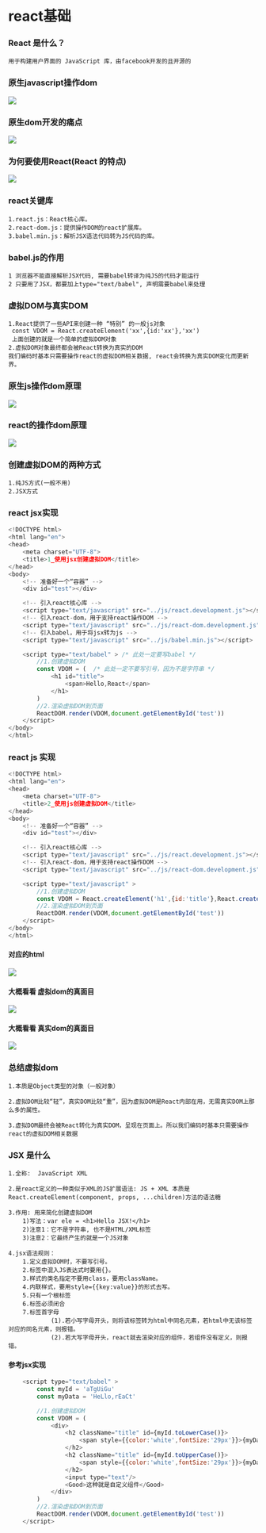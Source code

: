 # react基础

### React 是什么？

```
用于构建用户界面的 JavaScript 库，由facebook开发的且开源的
```

### 原生javascript操作dom
![](image/微信截图_20220125214207.png)

### 原生dom开发的痛点
![](./image/微信截图_20220125195622.png)

### 为何要使用React(React 的特点)
![](image/微信截图_20220125214044.png)

### react关键库
```
1.react.js：React核心库。
2.react-dom.js：提供操作DOM的react扩展库。
3.babel.min.js：解析JSX语法代码转为JS代码的库。
```

### babel.js的作用
```
1 浏览器不能直接解析JSX代码, 需要babel转译为纯JS的代码才能运行
2 只要用了JSX，都要加上type="text/babel", 声明需要babel来处理
```

### 虚拟DOM与真实DOM
```
1.React提供了一些API来创建一种 “特别” 的一般js对象
 const VDOM = React.createElement('xx',{id:'xx'},'xx')
 上面创建的就是一个简单的虚拟DOM对象
2.虚拟DOM对象最终都会被React转换为真实的DOM
我们编码时基本只需要操作react的虚拟DOM相关数据, react会转换为真实DOM变化而更新界。
```

### 原生js操作dom原理
![](./image/微信截图_20220125202434.png)

### react的操作dom原理
![](./image/微信截图_20220125202531.png)

### 创建虚拟DOM的两种方式
```
1.纯JS方式(一般不用)
2.JSX方式
```

### react jsx实现
``` js 
<!DOCTYPE html>
<html lang="en">
<head>
	<meta charset="UTF-8">
	<title>1_使用jsx创建虚拟DOM</title>
</head>
<body>
	<!-- 准备好一个“容器” -->
	<div id="test"></div>

	<!-- 引入react核心库 -->
	<script type="text/javascript" src="../js/react.development.js"></script>
	<!-- 引入react-dom，用于支持react操作DOM -->
	<script type="text/javascript" src="../js/react-dom.development.js"></script>
	<!-- 引入babel，用于将jsx转为js -->
	<script type="text/javascript" src="../js/babel.min.js"></script>

	<script type="text/babel" > /* 此处一定要写babel */
		//1.创建虚拟DOM
		const VDOM = (  /* 此处一定不要写引号，因为不是字符串 */
			<h1 id="title">
				<span>Hello,React</span>
			</h1>
		)
		//2.渲染虚拟DOM到页面
		ReactDOM.render(VDOM,document.getElementById('test'))
	</script>
</body>
</html>
```

### react js 实现
``` js
<!DOCTYPE html>
<html lang="en">
<head>
	<meta charset="UTF-8">
	<title>2_使用js创建虚拟DOM</title>
</head>
<body>
	<!-- 准备好一个“容器” -->
	<div id="test"></div>

	<!-- 引入react核心库 -->
	<script type="text/javascript" src="../js/react.development.js"></script>
	<!-- 引入react-dom，用于支持react操作DOM -->
	<script type="text/javascript" src="../js/react-dom.development.js"></script>

	<script type="text/javascript" > 
		//1.创建虚拟DOM
		const VDOM = React.createElement('h1',{id:'title'},React.createElement('span',{},'Hello,React'))
		//2.渲染虚拟DOM到页面
		ReactDOM.render(VDOM,document.getElementById('test'))
	</script>
</body>
</html>
```

#### 对应的html
![](image/微信截图_20220125203308.png)

#### 大概看看 虚拟dom的真面目
![](image/微信截图_20220125204617.png)

#### 大概看看 真实dom的真面目
![](image/微信截图_20220125204705.png)

### 总结虚拟dom
```
1.本质是Object类型的对象（一般对象）

2.虚拟DOM比较“轻”，真实DOM比较“重”，因为虚拟DOM是React内部在用，无需真实DOM上那么多的属性。

3.虚拟DOM最终会被React转化为真实DOM，呈现在页面上。所以我们编码时基本只需要操作react的虚拟DOM相关数据
```

### JSX 是什么
```
1.全称:  JavaScript XML

2.是react定义的一种类似于XML的JS扩展语法: JS + XML 本质是React.createElement(component, props, ...children)方法的语法糖

3.作用: 用来简化创建虚拟DOM 
	1)写法：var ele = <h1>Hello JSX!</h1>
	2)注意1：它不是字符串, 也不是HTML/XML标签
	3)注意2：它最终产生的就是一个JS对象

4.jsx语法规则：
	1.定义虚拟DOM时，不要写引号。
	2.标签中混入JS表达式时要用{}。
	3.样式的类名指定不要用class，要用className。
	4.内联样式，要用style={{key:value}}的形式去写。
	5.只有一个根标签
	6.标签必须闭合
	7.标签首字母
			(1).若小写字母开头，则将该标签转为html中同名元素，若html中无该标签对应的同名元素，则报错。
			(2).若大写字母开头，react就去渲染对应的组件，若组件没有定义，则报错。
```
#### 参考jsx实现
``` js 
	<script type="text/babel" >
		const myId = 'aTgUiGu'
		const myData = 'HeLlo,rEaCt'

		//1.创建虚拟DOM
		const VDOM = (
			<div>
				<h2 className="title" id={myId.toLowerCase()}>
					<span style={{color:'white',fontSize:'29px'}}>{myData.toLowerCase()}</span>
				</h2>
				<h2 className="title" id={myId.toUpperCase()}>
					<span style={{color:'white',fontSize:'29px'}}>{myData.toLowerCase()}</span>
				</h2>
				<input type="text"/>
				<Good>这种就是自定义组件</Good>
			</div>
		)
		//2.渲染虚拟DOM到页面
		ReactDOM.render(VDOM,document.getElementById('test'))
	</script>
```
